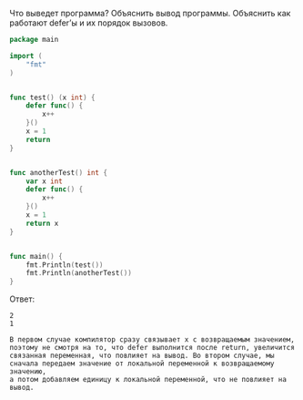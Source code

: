 Что выведет программа? Объяснить вывод программы. Объяснить как работают defer’ы и их порядок вызовов.

```go
package main

import (
	"fmt"
)


func test() (x int) {
	defer func() {
		x++
	}()
	x = 1
	return
}


func anotherTest() int {
	var x int
	defer func() {
		x++
	}()
	x = 1
	return x
}


func main() {
	fmt.Println(test())
	fmt.Println(anotherTest())
}
```

Ответ:
```
2
1

В первом случае компилятор сразу связывает х с возвращаемым значением,
поэтому не смотря на то, что defer выполнится после return, увеличится
связанная переменная, что повлияет на вывод. Во втором случае, мы
сначала передаем значение от локальной переменной к возвращаемому значению,
а потом добавляем единицу к локальной переменной, что не повлияет на вывод.
```